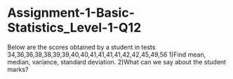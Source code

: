 # Assignment-1-Basic-Statistics_Level-1-Q12
Below are the scores obtained by a student in tests  34,36,36,38,38,39,39,40,40,41,41,41,41,42,42,45,49,56  1)Find mean, median, variance, standard deviation. 2)What can we say about the student marks? 
